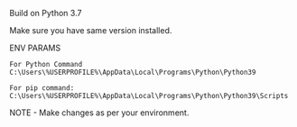 Build on Python 3.7

Make sure you have same version installed. 


ENV PARAMS

	For Python Command 
	C:\Users\%USERPROFILE%\AppData\Local\Programs\Python\Python39

	For pip command:
	C:\Users\%USERPROFILE%\AppData\Local\Programs\Python\Python39\Scripts


NOTE - Make changes as per your environment. 
